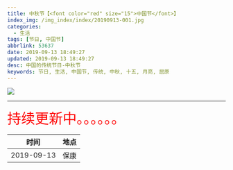 ```yaml
---
title: 中秋节【<font color="red" size="15">中国节</font>】
index_img: /img_index/index/20190913-001.jpg
categories:
  - 生活
tags: [节日, 中国节]
abbrlink: 53637
date: 2019-09-13 18:49:27
updated: 2019-09-13 18:49:27
desc: 中国的传统节日-中秋节
keywords: 节日, 生活, 中国节, 传统, 中秋, 十五, 月亮, 屈原
---
```



![](/img_index/index/20190913-001.jpg)


<!--more-->
<hr />

<font size=6.5 color='red'>持续更新中。。。。。。</font>


|    时间    | 地点 |
|:----------:|:----:|
| 2019-09-13 | 保康 |
